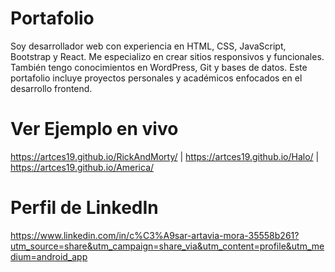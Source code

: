 # Portafolio
Soy desarrollador web con experiencia en HTML, CSS, JavaScript, Bootstrap y React. Me especializo en crear sitios responsivos y funcionales. También tengo conocimientos en WordPress, Git y bases de datos. Este portafolio incluye proyectos personales y académicos enfocados en el desarrollo frontend.

# Ver Ejemplo en vivo
 https://artces19.github.io/RickAndMorty/ |
 https://artces19.github.io/Halo/ |
 https://artces19.github.io/America/

# Perfil de LinkedIn
https://www.linkedin.com/in/c%C3%A9sar-artavia-mora-35558b261?utm_source=share&utm_campaign=share_via&utm_content=profile&utm_medium=android_app


 
